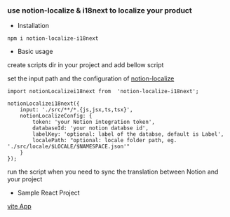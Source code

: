 ### use notion-localize & i18next to localize your product



- Installation

```
npm i notion-localize-i18next
```


- Basic usage

create scripts dir in your project and add bellow script

set the input path and the configuration of [notion-localize](https://www.npmjs.com/package/notion-localize)

```
import notionLocalizei18next from  'notion-localize-i18next';

notionLocalizei18next({
    input: './src/**/*.{js,jsx,ts,tsx}',
    notionLocalizeConfig: {
        token: 'your Notion integration token',
        databaseId: 'your notion databse id',
        labelKey: 'optional: label of the databse, default is Label',
        localePath: "optional: locale folder path, eg. './src/locale/$LOCALE/$NAMESPACE.json'"
    }
});

```


run the script when you need to sync the translation between Notion and your project

- Sample React Project

[vite App](https://github.com/wengcan/localize/tree/main/example)